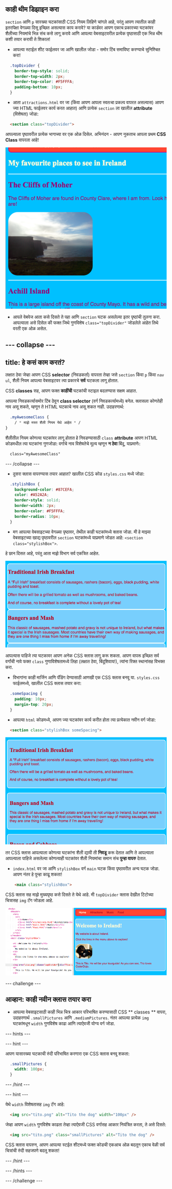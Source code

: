 ## काही थीम डिझाइन करा

`section` आणि `p` सारख्या घटकांसाठी CSS नियम लिहिणे चांगले आहे, परंतु आपण त्यातील काही इतरांपेक्षा वेगळ्या दिसू इच्छित असल्यास काय करावे? या कार्डवर आपण एकाच प्रकारच्या घटकांवर शैलीच्या नियमांचे भिन्न संच कसे लागू करावे आणि आपल्या वेबसाइटवरील प्रत्येक पृष्ठासाठी एक भिन्न थीम कशी तयार करावी ते शिकाल!

+ आपल्या स्टाईल शीट फाईलवर जा आणि खालील जोडा - समोर टिंब समाविष्ट करण्याचे सुनिश्चित करा!

```css
  .topDivider {
    border-top-style: solid;
    border-top-width: 2px;
    border-top-color: #F5FFFA;
    padding-bottom: 10px;
  }
```

+ आता `attractions.html` वर जा (किंवा आपण आपला स्वतःचा प्रकल्प वापरत असल्यास) आपण ज्या HTML फाईलवर कार्य करत आहात) आणि प्रत्येक `section` ला खालील **attribute** (विशेषता) जोडा:

```html
  <section class="topDivider">
```

आपल्याला पृष्ठावरील प्रत्येक भागाच्या वर एक ओळ दिसेल. अभिनंदन - आपण नुकताच आपला प्रथम **CSS Class** वापरला आहे!

![विभागांमधील रेषांसह पृष्ठ](images/sectionsWithTopBorder.png)

+ आपले वेबपेज आता कसे दिसते ते पहा आणि `section` घटक असलेल्या इतर पृष्ठांची तुलना करा. आपल्याला असे दिसेल की फक्त जिथे गुणविशेष `class="topDivider"` जोडलेले आहेत तिथे वरती एक ओळ असेल.

--- collapse ---
---
title: हे कसं काम करतं?
---

लक्षात ठेवा जेव्हा आपण CSS **selector** (निवडकर्ता) वापरता तेव्हा जसे `section` किंवा `p` किंवा `nav ul`, शैली नियम आपल्या वेबसाइटवर त्या प्रकारचे **सर्व** घटकला लागू होतात.

CSS **classes** सह, आपण फक्त **काहींची** घटकांची स्टाइल बदलण्यास सक्षम आहात.

आपल्या निवडकर्त्यासमोर टिंब ठेवून **class selector** (वर्ग निवडकर्त्यामध्ये) बनेल. क्लासला कोणतेही नाव असू शकते, म्हणून ते HTML घटकाचे नाव असू शकत नाही. उदाहरणार्थ:

```css
  .myAwesomeClass {
    / * माझे मस्त शैली नियम येथे आहेत * /
}
```

शैलीतील नियम कोणत्या घटकांवर लागू होतात हे निवडण्यासाठी `class` **attribute** आपण HTML कोडमधील त्या घटकांना गुणजोडा: वर्गाचे नाव विशेषतेचे मूल्य म्हणून **न ठेवा** बिंदू, याप्रमाणेः:

```html
  class="myAwesomeClass"
```

--- /collapse ---

+ दुसरा क्लास वापरण्यास तयार आहात? खालील CSS कोड `styles.css` मध्ये जोडा:

```css
  .stylishBox {
    background-color: #87CEFA;
    color: #A52A2A;
    border-style: solid;
    border-width: 2px;
    border-color: #F5FFFA;
    border-radius: 10px;
  }
```

+ मग आपल्या वेबसाइटच्या वेगळ्या पृष्ठावर, तेथील काही घटकांमध्ये क्लास जोडा. मी हे माझ्या वेबसाइटच्या खाद्य पृष्ठावरील `section` घटकांमध्ये याप्रमाणे जोडत आहे: `<section class="stylishBox">`.

हे छान दिसत आहे, परंतु आता माझे विभाग सर्व एकत्रित आहेत.

![छान दिसणारे विभाग एकत्रित केलेलं](images/squashedSections.png)

आपल्यास पाहिजे त्या घटकावर आपण अनेक CSS क्लास लागू करू शकता. आपण वापरू इच्छित सर्व वर्गांची नावे फक्त `class` गुणाविशेषतामध्ये लिहा (लक्षात ठेवा, बिंदूशिवाय!), त्यांना रिक्त स्थानांसह विभक्त करा.

+ विभागांना काही मार्जिन आणि पॅडिंग देण्यासाठी आणखी एक CSS क्लास बनवू या. `styles.css` फाईलमध्ये, खालील CSS क्लास तयार करा:

```css
  .someSpacing {
    padding: 10px;
    margin-top: 20px;
  }
```

+ आपल्या `html` कोडमध्ये, आपण ज्या घटकांवर कार्य करीत होता त्या प्रत्येकात नवीन वर्ग जोडा:

```html
  <section class="stylishBox someSpacing">
```

![मार्जिन आणि पॅडिंगसह विभाग जोडले](images/sectionsWithSpacing.png)

तर CSS क्लास आपल्याला कोणत्या घटकांना शैली द्यावी ती **निवडू** करू देतात आणि ते आपल्याला आपल्याला पाहिजे असलेल्या कोणत्याही घटकांवर शैली नियमांचा समान संच **पुन्हा वापरु** देतात.

+ `index.html` वर जा आणि `stylishBox` वर्ग `main` घटक किंवा पृष्ठावरील अन्य घटक जोडा. आपण नंतर हे पुन्हा काढू शकता!

```html
    <main class="stylishBox">   
```

CSS क्लास सह माझे मुख्यपृष्ठ कसे दिसते ते येथे आहे. मी `topDivider` क्लास देखील टिटोच्या चित्रासह `img` टॅग जोडला आहे.

![मुख्यपृष्ठावर CSS क्लास वापरले जात आहेत](images/homePageWithClasses.png)

--- challenge ---

## आव्हान: काही नवीन क्लास तयार करा

+ आपल्या वेबसाइटसाठी काही भिन्न चित्र आकार परिभाषित करण्यासाठी CSS ** classes ** वापरा, उदाहरणार्थ `.smallPictures` आणि `.mediumPictures`. नंतर आपल्या प्रत्येक `img` घटकांमधून `width` गुणविशेष काढा आणि त्याऐवजी योग्य वर्ग जोडा.

--- hints ---


--- hint ---

आपण यासारख्या घटकाची रुंदी परिभाषित करणारा एक CSS क्लास बनवू शकता:

```css
  .smallPictures {
    width: 100px;
  }
```

--- /hint ---

--- hint ---

येथे `width` विशेषतासह `img` टॅग आहे:

```html
  <img src="tito.png" alt="Tito the dog" width="100px" />       
```

जेव्हा आपण `width` गुणविशेष काढता तेव्हा त्याऐवजी CSS वर्गासह आकार नियंत्रित करता, ते असे दिसते:

```html
  <img src="tito.png" class="smallPictures" alt="Tito the dog" />       
```

CSS क्लास वापरुन, आपण आपल्या स्टईल शीटमध्ये फक्त कोडची एकआच ओळ बदलून एकाच वेळी सर्व चित्रांची रुंदी सहजपणे बदलू शकता!

--- /hint ---

--- /hints ---

--- /challenge ---